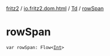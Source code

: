 [fritz2](../../index.md) / [io.fritz2.dom.html](../index.md) / [Td](index.md) / [rowSpan](./row-span.md)

# rowSpan

`var rowSpan: Flow<`[`Int`](https://kotlinlang.org/api/latest/jvm/stdlib/kotlin/-int/index.html)`>`